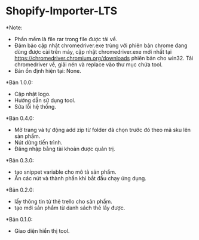 # Shopify-Importer-LTS
*Note: 
- Phần mềm là file rar trong file được tải về.
- Đảm bảo cập nhật chromedriver.exe trùng với phiên bản chrome đang dùng được cài trên máy, cập nhật chromedriver.exe mới nhất tại https://chromedriver.chromium.org/downloads phiên bản cho win32. Tải chromedriver về, giải nén và replace vào thư mục chứa tool.
- Bản ổn định hiện tại: None.

*Bản 1.0.0:
- Cập nhật logo.
- Hướng dẫn sử dụng tool.
- Sửa lỗi hệ thống.

*Bản 0.4.0:
- Mở trang và tự động add zip từ folder đã chọn trước đó theo mã sku lên sản phẩm.
- Nút dừng tiến trình.
- Đăng nhập bằng tài khoản được quản trị.

*Bản 0.3.0:
- tạo snippet variable cho mô tả sản phẩm.
- Ấn các nút và thành phần khi bắt đầu chạy ứng dụng.

*Bản 0.2.0:
- lấy thông tin từ thẻ trello cho sản phẩm.
- tạo mới sản phẩm từ danh sách thẻ lấy được.

*Bản 0.1.0:
- Giao diện hiển thị tool.
